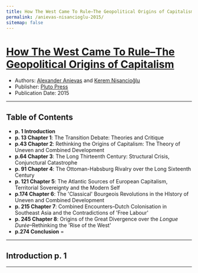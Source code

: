 ```yaml
---
title: How The West Came To Rule–The Geopolitical Origins of Capitalism
permalink: /anievas-nisancioglu-2015/
sitemap: false
---
```


# [How The West Came To Rule–The Geopolitical Origins of Capitalism](https://www.plutobooks.com/9780745336152/how-the-west-came-to-rule/)
* Authors: [Alexander Anievas](https://polisci.uconn.edu/person/alexander-anievas/) and [Kerem Ni&#351;ancio&#287;lu](https://scholar.google.co.uk/citations?user=PSeDvIwAAAAJ&hl=en)
* Publisher: [Pluto Press](https://en.wikipedia.org/wiki/Pluto_Press)
* Publication Date: 2015

-------

## Table of Contents
* **p. 1 Introduction** 
* **p. 13 Chapter 1**:  The Transition Debate: Theories and Critique
* **p.43 Chapter 2**:  Rethinking the Origins of Capitalism: The Theory of Uneven and Combined Development
* **p.64 Chapter 3**:  The Long Thirteenth Century: Structural Crisis, Conjunctural Catastrophe
* **p. 91 Chapter 4**:  The Ottoman-Habsburg Rivalry over the Long Sixteenth Century
* **p. 121 Chapter 5**:   The Atlantic Sources of European Capitalism, Territorial Sovereignty and the Modern Self
* **p.174 Chapter 6**:   The 'Classical' Bourgeois Revolutions in the HIstory of Uneven and Combined Development
* **p. 215 Chapter 7**:   Combined Encounters–Dutch Colonisation in Southeast Asia and the Contradictions of 'Free Labour'
* **p. 245 Chapter 8**:   Origins of the Great Divergence over the *Longue Durée*–Rethinking the 'Rise of the West'
* **p.274 Conclusion** =

-------

## Introduction  p. 1

-------

